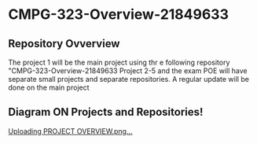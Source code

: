 # CMPG-323-Overview-21849633
## Repository Ovverview

The project 1 will be the main project using thr e following repository "CMPG-323-Overview-21849633
Project 2-5 and the exam POE will have separate small projects and separate repositories.
A regular update will be done on the main project

## Diagram ON Projects and Repositories!

[Uploading PROJECT OVERVIEW.png…]()

